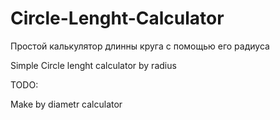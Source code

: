 # Circle-Lenght-Calculator

Простой калькулятор длинны круга с помощью его радиуса

Simple Circle lenght calculator by radius


TODO:

Make by diametr calculator
